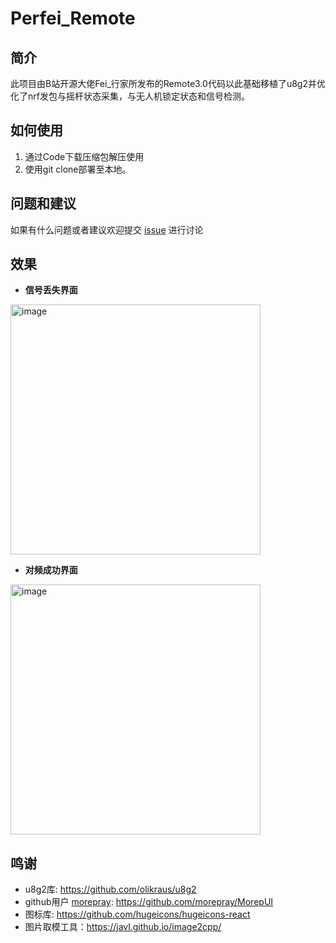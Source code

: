 # Perfei_Remote
## 简介

此项目由B站开源大佬Fei_行家所发布的Remote3.0代码以此基础移植了u8g2并优化了nrf发包与摇杆状态采集，与无人机锁定状态和信号检测。

## 如何使用
1. 通过Code下载压缩包解压使用
2. 使用git clone部署至本地。

## 问题和建议

如果有什么问题或者建议欢迎提交 [issue](https://github.com/lTinchl/Perfei_Remote/issues) 进行讨论

## 效果

- **信号丢失界面**
<img width="400" height="400" alt="image" src="https://github.com/user-attachments/assets/6da6a0b1-d8bd-492f-bccc-02e889135491" />


- **对频成功界面**
<img width="400" height="400" alt="image" src="https://github.com/user-attachments/assets/f2be913b-c23b-4737-8cf4-3d294b5918ed" />


## 鸣谢

- u8g2库: https://github.com/olikraus/u8g2
- github用户 [morepray](https://github.com/morepray): https://github.com/morepray/MorepUI
- 图标库: https://github.com/hugeicons/hugeicons-react
- 图片取模工具：https://javl.github.io/image2cpp/
